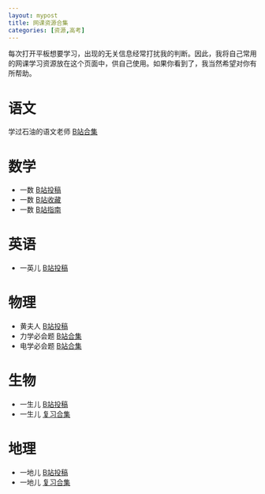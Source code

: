 ```yaml
---
layout: mypost
title: 网课资源合集
categories: [资源,高考]
---
```

每次打开平板想要学习，出现的无关信息经常打扰我的判断。因此，我将自己常用的网课学习资源放在这个页面中，供自己使用。如果你看到了，我当然希望对你有所帮助。

# 语文

学过石油的语文老师 [B站合集](https://space.bilibili.com/39737405/channel/series)

# 数学

* 一数 [B站投稿](https://space.bilibili.com/14229967/video)
* 一数 [B站收藏](https://space.bilibili.com/14229967/)
* 一数 [B站指南](https://www.bilibili.com/read/cv12199980)

# 英语

* 一英儿 [B站投稿](https://space.bilibili.com/632207543)

# 物理

* 黄夫人 [B站投稿](https://space.bilibili.com/23630128)
* 力学必会题 [B站合集](https://www.bilibili.com/video/av67622976)
* 电学必会题 [B站合集](https://www.bilibili.com/video/av86251561/)

# 生物

* 一生儿 [B站投稿](https://space.bilibili.com/2036187097)
* 一生儿 [复习合集](https://space.bilibili.com/2036187097/channel/collectiondetail?sid=272273)

# 地理
* 一地儿 [B站投稿](https://space.bilibili.com/1231108399)
* 一地儿 [复习合集](https://space.bilibili.com/1231108399/channel/collectiondetail?sid=562015&ctype=0)